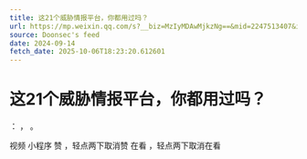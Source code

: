 ```yaml
---
title: 这21个威胁情报平台，你都用过吗？
url: https://mp.weixin.qq.com/s?__biz=MzIyMDAwMjkzNg==&mid=2247513407&idx=1&sn=b9045827ac37a5f0557013adc4d806ae
source: Doonsec's feed
date: 2024-09-14
fetch_date: 2025-10-06T18:23:20.612601
---
```


# 这21个威胁情报平台，你都用过吗？

：
，
。

视频
小程序
赞
，轻点两下取消赞
在看
，轻点两下取消在看